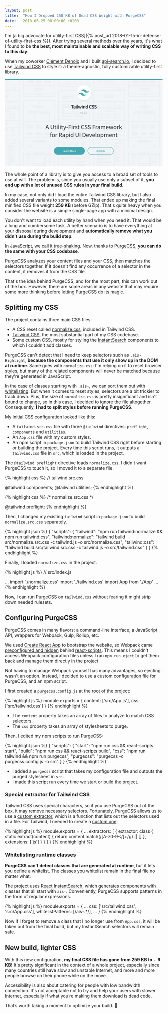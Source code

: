 ```yaml
---
layout: post
title:  "How I Dropped 250 KB of Dead CSS Weight with PurgeCSS"
date:   2018-06-25 08:00:00 +0200
---
```


I'm [a big advocate for utility-first CSS]({% post_url 2018-01-15-in-defense-of-utility-first-css %}). After trying several methods over the years, it's what I found to be **the best, most maintainable and scalable way of writing CSS to this day**.

When my coworker [Clément Denoix][github:clemfromspace] and I built [api-search.io][api-search], I decided to use [Tailwind CSS][tailwindcss] to style it: a theme-agnostic, fully customizable utility-first library.

![Tailwind CSS](assets/2018-06-25/tailwind-css.png)

The whole point of a library is to give you access to a broad set of tools to use at will. The problem is, since you usually use only a subset of it, **you end up with a lot of unused CSS rules in your final build**.

In my case, not only did I load the entire Tailwind CSS library, but I also added several variants to some modules. That ended up making the final minified CSS file weight **259 KB** (before GZip). That's quite heavy when you consider the website is a simple single-page app with a minimal design.

You don't want to load each utility by hand when you need it. That would be a long and cumbersome task. A better scenario is to have everything at your disposal during development and **automatically remove what you didn't use during the build step**.

In JavaScript, we call it [tree-shaking][mdn:tree-shaking]. Now, thanks to [PurgeCSS][purgecss], **you can do the same with your CSS codebase**.

PurgeCSS analyzes your content files and your CSS, then matches the selectors together. If it doesn't find any occurrence of a selector in the content, it removes it from the CSS file.

That's the idea behind PurgeCSS, and for the most part, this can work out of the box. However, there are some areas in any website that may require some more thinking before letting PurgeCSS do its magic.

## Splitting my CSS

The project contains three main CSS files:

- A CSS reset called [normalize.css][github:normalize.css], included in Tailwind CSS.
- [Tailwind CSS][tailwindcss], the most substantial part of my CSS codebase.
- Some custom CSS, mostly for styling the [InstantSearch][algolia:react-instantsearch] components to which I couldn't add classes.

PurgeCSS can't detect that I need to keep selectors such as `.ais-Highlight`, **because the components that use it only show up in the DOM at runtime**. Same goes with `normalize.css`: I'm relying on it to reset browser styles, but many of the related components will never be matched because they're generated in JavaScript.

In the case of classes starting with `.ais-`, we can sort them out with [whitelisting](#whitelisting-runtime-classes). But when it comes to reset styles, selectors are a bit trickier to track down. Plus, the size of `normalize.css` is pretty insignificant and isn't bound to change, so in this case, I decided to ignore the file altogether. Consequently, **I had to split styles before running PurgeCSS**.

My initial CSS configuration looked like this:

- A `tailwind.src.css` file with three `@tailwind` directives: `preflight`, `components` and `utilities`.
- An `App.css` file with my custom styles.
- An npm script in `package.json` to build Tailwind CSS right before starting or building the project. Every time this script runs, it outputs a `tailwind.css` file in `src`, which is loaded in the project.

The `@tailwind preflight` directive loads `normalize.css`. I didn't want PurgeCSS to touch it, so I moved it to a separate file.

{% highlight css %}
// tailwind.src.css

@tailwind components;
@tailwind utilities;
{% endhighlight %}

{% highlight css %}
/* normalize.src.css */

@tailwind preflight;
{% endhighlight %}

Then, I changed my existing `tailwind` script in `package.json` to build `normalize.src.css` separately.

{% highlight json %}
{
  "scripts": {
    "tailwind": "npm run tailwind:normalize && npm run tailwind:css",
    "tailwind:normalize": "tailwind build src/normalize.src.css -c tailwind.js -o src/normalize.css",
    "tailwind:css": "tailwind build src/tailwind.src.css -c tailwind.js -o src/tailwind.css"
  }
}
{% endhighlight %}

Finally, I loaded `normalize.css` in the project.

{% highlight js %}
// src/index.js

...
import './normalize.css'
import './tailwind.css'
import App from './App'
...
{% endhighlight %}

Now, I can run PurgeCSS on `tailwind.css` without fearing it might strip down needed rulesets.

## Configuring PurgeCSS

PurgeCSS comes in many flavors: a command-line interface, a JavaScript API, wrappers for Webpack, Gulp, Rollup, etc.

We used [Create React App][github:create-react-app] to bootstrap the website, so Webpack came [preconfigured and hidden][github:create-react-app:webpack] behind [react-scripts][npm:react-scripts]. This means I couldn't access Webpack configuration files unless I ran `npm run eject` to get them back and manage them directly in the project.

Not having to manage Webpack yourself has many advantages, so ejecting wasn't an option. Instead, I decided to use a custom configuration file for PurgeCSS, and an npm script.

I first created a `purgecss.config.js` at the root of the project:

{% highlight js %}
module.exports = {
  content: ['src/App.js'],
  css: ['src/tailwind.css']
}
{% endhighlight %}

- The `content` property takes an array of files to analyze to match CSS selectors.
- The `css` property takes an array of stylesheets to purge.

Then, I edited my npm scripts to run PurgeCSS:

{% highlight json %}
{
  "scripts": {
    "start": "npm run css && react-scripts start",
    "build": "npm run css && react-scripts build",
    "css": "npm run tailwind && npm run purgecss",
    "purgecss": "purgecss -c purgecss.config.js -o src"
  }
}
{% endhighlight %}

- I added a `purgecss` script that takes my configuration file and outputs the purged stylesheet in `src`.
- I made this script run every time we start or build the project.

### Special extractor for Tailwind CSS

Tailwind CSS uses special characters, so if you use PurgeCSS out of the box, it may remove necessary selectors. Fortunately, PurgeCSS allows us to use a [custom extractor][purgecss:creating-an-extractor], which is a function that lists out the selectors used in a file. For Tailwind, I needed to create a [custom one][tailwindcss:controlling-file-size]:

{% highlight js %}
module.exports = {
  ...
  extractors: [
    {
      extractor: class {
        static extract(content) {
          return content.match(/[A-z0-9-:\/]+/g) || []
        },
        extensions: ['js']
      }
    }
  ]
}
{% endhighlight %}

### Whitelisting runtime classes

**PurgeCSS can't detect classes that are generated at runtime**, but it lets you define a whitelist. The classes you whitelist remain in the final file no matter what.

The project uses [React InstantSearch][algolia:react-instantsearch], which generates components with classes that all start with `ais-`. Conveniently, PurgeCSS supports patterns in the form of regular expressions.

{% highlight js %}
module.exports = {
  ...
  css: ['src/tailwind.css', 'src/App.css'],
  whitelistPatterns: [/ais-.*/],
  ...
}
{% endhighlight %}

Now if I forget to remove a class that I no longer use from `App.css`, it will be taken out from the final build, but my InstantSearch selectors will remain safe.

## New build, lighter CSS

With this new configuration, **my final CSS file has gone from 259 KB  to… 9 KB!** It's pretty significant in the context of a whole project, especially since many countries still have slow and unstable Internet, and more and more people browse on their phone while on the move.

Accessibility is also about catering for people with low bandwidth connection. It's not acceptable not to try and help your users with slower Internet, especially if what you’re making them download is dead code.

That’s worth taking a moment to optimize your build. 🙂

[github:clemfromspace]: https://github.com/clemfromspace
[api-search]: https://www.api-search.io/
[tailwindcss]: https://tailwindcss.com/
[mdn:tree-shaking]: https://developer.mozilla.org/en-US/docs/Glossary/Tree_shaking
[purgecss]: https://www.purgecss.com/
[github:normalize.css]: https://github.com/necolas/normalize.css
[algolia:react-instantsearch]: https://community.algolia.com/react-instantsearch/
[github:create-react-app]: https://github.com/facebook/create-react-app
[github:create-react-app:webpack]: https://github.com/facebook/create-react-app#get-started-immediately
[npm:react-scripts]: https://www.npmjs.com/package/react-scripts
[purgecss:creating-an-extractor]: https://www.purgecss.com/extractors#creating-an-extractor
[tailwindcss:controlling-file-size]: https://tailwindcss.com/docs/controlling-file-size/
